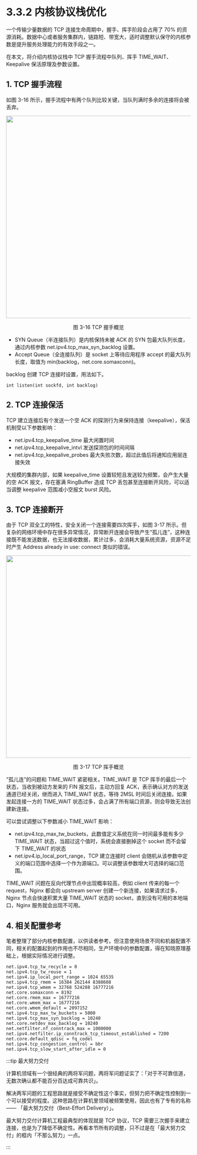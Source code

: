 # 3.3.2 内核协议栈优化

一个传输少量数据的 TCP 连接生命周期中，握手、挥手阶段会占用了 70% 的资源消耗。数据中心或者服务集群内，链路短、带宽大，适时调整默认保守的内核参数是提升服务处理能力的有效手段之一。

在本文，将介绍内核协议栈中 TCP 握手流程中队列、挥手 TIME_WAIT、Keepalive 保活原理及参数设置。

## 1. TCP 握手流程

如图 3-16 所示，握手流程中有两个队列比较关键，当队列满时多余的连接将会被丢弃。

<div  align="center">
	<img src="../assets/TCP.svg" width = "550"  align=center />
	<p>图 3-16 TCP 握手概览</p>
</div>

- SYN Queue（半连接队列）是内核保持未被 ACK 的 SYN 包最大队列长度，通过内核参数 net.ipv4.tcp_max_syn_backlog 设置。
- Accept Queue（全连接队列）是 socket 上等待应用程序 accept 的最大队列长度，取值为 min(backlog，net.core.somaxconn)。

backlog 创建 TCP 连接时设置，用法如下。
```plain
int listen(int sockfd, int backlog)
```

## 2. TCP 连接保活

TCP 建立连接后有个发送一个空 ACK 的探测行为来保持连接（keepalive），保活机制受以下参数影响：

- net.ipv4.tcp_keepalive_time 最大闲置时间
- net.ipv4.tcp_keepalive_intvl 发送探测包的时间间隔
- net.ipv4.tcp_keepalive_probes 最大失败次数，超过此值后将通知应用层连接失效

大规模的集群内部，如果 keepalive_time 设置较短且发送较为频繁，会产生大量的空 ACK 报文，存在塞满 RingBuffer 造成 TCP 丢包甚至连接断开风险，可以适当调整 keepalive 范围减小空报文 burst 风险。

## 3. TCP 连接断开

由于 TCP 双全工的特性，安全关闭一个连接需要四次挥手，如图 3-17 所示。但复杂的网络环境中存在很多异常情况，异常断开连接会导致产生“孤儿连”，这种连接既不能发送数据，也无法接收数据，累计过多，会消耗大量系统资源，资源不足时产生 Address already in use: connect 类似的错误。

<div  align="center">
	<img src="../assets/tcp_disconnect.svg" width = "550"  align=center />
	<p>图 3-17 TCP 挥手概览</p>
</div>

“孤儿连”的问题和 TIME_WAIT 紧密相关。TIME_WAIT 是 TCP 挥手的最后一个状态，当收到被动方发来的 FIN 报文后，主动方回复 ACK，表示确认对方的发送通道已经关闭，继而进入 TIME_WAIT 状态，等待 2MSL 时间后关闭连接。如果发起连接一方的 TIME_WAIT 状态过多，会占满了所有端口资源，则会导致无法创建新连接。

可以尝试调整以下参数减小 TIME_WAIT 影响：

- net.ipv4.tcp_max_tw_buckets，此数值定义系统在同一时间最多能有多少 TIME_WAIT 状态，当超过这个值时，系统会直接删掉这个 socket 而不会留下 TIME_WAIT 的状态
- net.ipv4.ip_local_port_range，TCP 建立连接时 client 会随机从该参数中定义的端口范围中选择一个作为源端口。可以调整该参数增大可选择的端口范围。

TIME_WAIT 问题在反向代理节点中出现概率较高，例如 client 传来的每一个 request，Nginx 都会向 upstream server 创建一个新连接，如果请求过多， Nginx 节点会快速积累大量 TIME_WAIT 状态的 socket，直到没有可用的本地端口，Nginx 服务就会出现不可用。

## 4. 相关配置参考

笔者整理了部分内核参数配置，以供读者参考。但注意使用场景不同和机器配置不同，相关的配置起到的作用也不尽相同，生产环境中的参数配置，得在知晓原理基础上，根据实际情况进行调整。

```plain
net.ipv4.tcp_tw_recycle = 0
net.ipv4.tcp_tw_reuse = 1
net.ipv4.ip_local_port_range = 1024 65535
net.ipv4.tcp_rmem = 16384 262144 8388608
net.ipv4.tcp_wmem = 32768 524288 16777216
net.core.somaxconn = 8192
net.core.rmem_max = 16777216
net.core.wmem_max = 16777216
net.core.wmem_default = 2097152
net.ipv4.tcp_max_tw_buckets = 5000
net.ipv4.tcp_max_syn_backlog = 10240
net.core.netdev_max_backlog = 10240
net.netfilter.nf_conntrack_max = 1000000
net.ipv4.netfilter.ip_conntrack_tcp_timeout_established = 7200
net.core.default_qdisc = fq_codel
net.ipv4.tcp_congestion_control = bbr
net.ipv4.tcp_slow_start_after_idle = 0
```

:::tip 最大努力交付

计算机领域有一个很经典的两将军问题，两将军问题证实了：「对于不可靠信道，无数次确认都不能百分百达成可靠共识」。

解决两军问题的工程思路就是接受不确定性这个事实，但努力把不确定性控制到一个可以接受的程度。这种思路在计算机里领域被频繁使用，因此也有了专有的名称 —— 「最大努力交付（Best-Effort Delivery）」。

最大努力交付计算机工程最典型的体现就是 TCP 协议，TCP 需要三次握手来建立连接，也是为了降低不确定性。再看本节所有的调整，只不过是在「最大努力交付」的框内「不那么努力」一点。

:::
